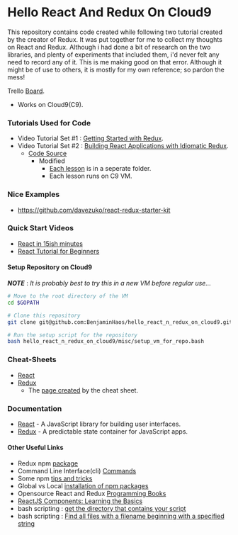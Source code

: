 # Hello React And Redux On Cloud9

This repository contains code created while following two tutorial created by the creator of Redux. It was put together for me to collect my thoughts on React and Redux. Although i had done a bit of research on the two libraries, and plenty of experiments that included them, i'd never felt any need to record any of it. This is me making good on that error. Although it might be of use to others, it is mostly for my own reference; so pardon the mess!

Trello <a href="https://trello.com/b/Q43SA5c3" target="_blank">Board</a>.

* Works on Cloud9(C9).

### Tutorials Used for Code

* Video Tutorial Set #1 : [Getting Started with Redux](https://egghead.io/courses/getting-started-with-redux).
* Video Tutorial Set #2 : [Building React Applications with Idiomatic Redux](https://egghead.io/courses/building-react-applications-with-idiomatic-redux).
    * [Code Source](https://github.com/gaearon/todos)
        * Modified
            * [Each lesson](https://github.com/BenjaminHaos/hello_react_n_redux_on_cloud9/tree/master/tutorial_2) is in a seperate folder.
            * Each lesson runs on C9 VM.

### Nice Examples

* https://github.com/davezuko/react-redux-starter-kit

### Quick Start Videos

* [React in 15ish minutes](https://www.youtube.com/watch?v=PGUMRVowdv8)
* [React Tutorial for Beginners](https://www.youtube.com/watch?v=ZnRFerIP8aA)

#### Setup Repository on Cloud9

***NOTE*** : *It is probably best to try this in a new VM before regular use...*

```bash
# Move to the root directory of the VM
cd $GOPATH 

# Clone this repository
git clone git@github.com:BenjaminHaos/hello_react_n_redux_on_cloud9.git

# Run the setup script for the repository
bash hello_react_n_redux_on_cloud9/misc/setup_vm_for_repo.bash
```

### Cheat-Sheets

* [React](https://benjaminhaos.github.io/hello_react_n_redux_on_cloud9/documents/egghead-react-cheat-sheet-0-14-7.pdf)
* [Redux](https://benjaminhaos.github.io/hello_react_n_redux_on_cloud9/documents/redux_cheat_sheet/egghead-redux-cheat-sheet-3-2-1.pdf)
    * The [page created](https://benjaminhaos.github.io/hello_react_n_redux_on_cloud9/documents/redux_cheat_sheet/build/index.html) by the cheat sheet.

### Documentation

* [React](https://facebook.github.io/react/) - A JavaScript library for building user interfaces.
* [Redux](http://redux.js.org/) - A predictable state container for JavaScript apps.

#### Other Useful Links

* Redux npm [package](https://www.npmjs.com/package/redux)
* Command Line Interface(cli) [Commands](https://docs.npmjs.com/cli/npm)
* Some npm [tips and tricks](https://nodesource.com/blog/eleven-npm-tricks-that-will-knock-your-wombat-socks-off/)
* Global vs Local [installation of npm packages](https://nodejs.org/en/blog/npm/npm-1-0-global-vs-local-installation/)
* Opensource React and Redux [Programming Books](https://github.com/vhf/free-programming-books/blob/master/javascript-frameworks-resources.md#redux)
* [ReactJS Components: Learning the Basics](https://scotch.io/tutorials/reactjs-components-learning-the-basics)
* bash scripting : [get the directory that contains your script](http://www.ostricher.com/2014/10/the-right-way-to-get-the-directory-of-a-bash-script/)
* bash scripting : [Find all files with a filename beginning with a specified string](http://stackoverflow.com/questions/4034896/find-all-files-with-a-filename-beginning-with-a-specified-string-which-may-match)
